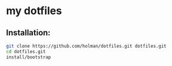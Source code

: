 # my dotfiles

## Installation:


```sh
git clone https://github.com/holman/dotfiles.git dotfiles.git
cd dotfiles.git
install/bootstrap
```



